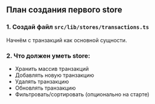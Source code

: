 ## План создания первого store

### 1. Создай файл `src/lib/stores/transactions.ts`

Начнём с транзакций как основной сущности.

### 2. Что должен уметь store:

- Хранить массив транзакций
- Добавлять новую транзакцию
- Удалять транзакцию
- Обновлять транзакцию
- Фильтровать/сортировать (опционально на старте)
